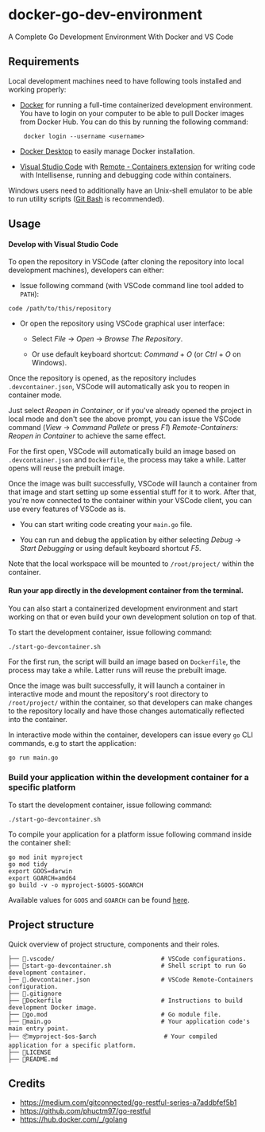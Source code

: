 # docker-go-dev-environment
 A Complete Go Development Environment With Docker and VS Code

## Requirements

Local development machines need to have following tools installed and working properly:

- [Docker](https:://www.docker.com) for running a full-time containerized development environment. You have to login on your computer to be able to pull Docker images from Docker Hub. You can do this by running the following command:

  ```
   docker login --username <username>
  ```

- [Docker Desktop](https://www.docker.com/products/docker-desktop/) to easily manage Docker installation.

- [Visual Studio Code](https://code.visualstudio.com) with [Remote - Containers extension](https://marketplace.visualstudio.com/items?itemName=ms-vscode-remote.remote-containers) for writing code with Intellisense, running and debugging code within containers.

Windows users need to additionally have an Unix-shell emulator to be able to run utility scripts ([Git Bash](https://gitforwindows.org) is recommended).

## Usage

#### Develop with Visual Studio Code

To open the repository in VSCode (after cloning the repository into local development machines), developers can either:

- Issue following command (with VSCode command line tool added to `PATH`):

``` shell
code /path/to/this/repository
```

- Or open the repository using VSCode graphical user interface:

  - Select *File* → *Open* → *Browse The Repository*.

  - Or use default keyboard shortcut: *Command* + *O* (or *Ctrl* + *O* on Windows).

Once the repository is opened, as the repository includes `.devcontainer.json`, VSCode will automatically ask you to reopen in container mode.

Just select *Reopen in Container*, or if you've already opened the project in local mode and don't see the above prompt, you can issue the VSCode command (*View* → *Command Pallete* or press *F1*) *Remote-Containers: Reopen in Container* to achieve the same effect.

For the first open, VSCode will automatically build an image based on `.devcontainer.json` and `Dockerfile`, the process may take a while. Latter opens will reuse the prebuilt image.

Once the image was built successfully, VSCode will launch a container from that image and start setting up some essential stuff for it to work. After that, you're now connected to the container within your VSCode client, you can use every features of VSCode as is.

- You can start writing code creating your `main.go` file.

- You can run and debug the application by either selecting *Debug* → *Start Debugging* or using default keyboard shortcut *F5*.

Note that the local workspace will be mounted to `/root/project/` within the container.

#### Run your app directly in the development container from the terminal.

You can also start a containerized development environment and start working on that or even build your own development solution on top of that.

To start the development container, issue following command:

``` shell
./start-go-devcontainer.sh
```

For the first run, the script will build an image based on `Dockerfile`, the process may take a while. Latter runs will reuse the prebuilt image.

Once the image was built successfully, it will launch a container in interactive mode and mount the repository's root directory to `/root/project/` within the container, so that developers can make changes to the repository locally and have those changes automatically reflected into the container.

In interactive mode within the container, developers can issue every `go` CLI commands, e.g to start the application:

``` shell
go run main.go
```

### Build your application within the development container for a specific platform

To start the development container, issue following command:

```
./start-go-devcontainer.sh
```
To compile your application for a platform issue following command inside the container shell:

```
go mod init myproject
go mod tidy
export GOOS=darwin
export GOARCH=amd64
go build -v -o myproject-$GOOS-$GOARCH
```
Available values for `GOOS` and `GOARCH` can be found [here](https://golang.org/doc/install/source#environment).

## Project structure

Quick overview of project structure, components and their roles.

```
├── 📁.vscode/                              # VSCode configurations.
├── 📄start-go-devcontainer.sh              # Shell script to run Go development container.
├── 📄.devcontainer.json                    # VSCode Remote-Containers configuration.
├── 📄.gitignore
├── 📄Dockerfile                            # Instructions to build development Docker image.
├── 📄go.mod                                # Go module file.
├── 🚀main.go                               # Your application code's main entry point.
├── 📦myproject-$os-$arch                   # Your compiled application for a specific platform.
├── 📖LICENSE
├── 📖README.md
```

## Credits
- https://medium.com/gitconnected/go-restful-series-a7addbfef5b1
- https://github.com/phuctm97/go-restful
- https://hub.docker.com/_/golang
